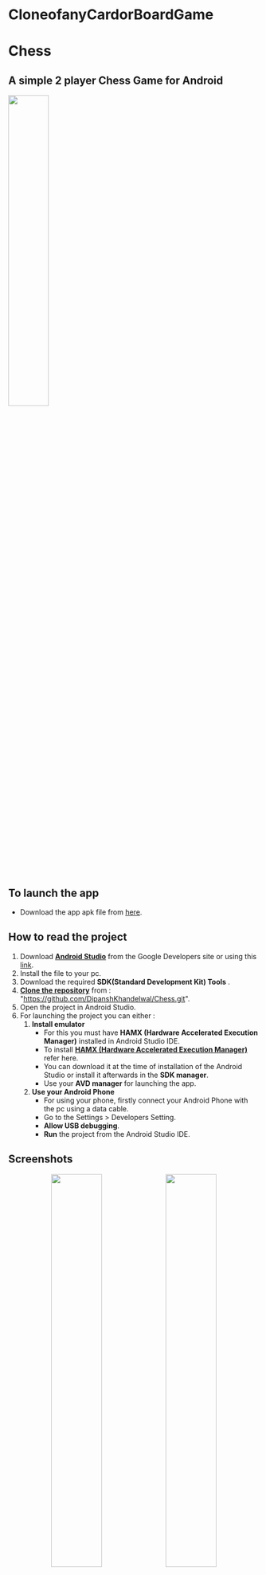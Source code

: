 # CloneofanyCardorBoardGame

# Chess
## A simple 2 player Chess Game for Android

<p><img src="./screenshots/Screenshot2.png" width="40%"></p>

## To launch the app
* Download the app apk file from [here](https://github.com/DipanshKhandelwal/Chess/blob/master/apk/Chess.apk).



## How to read the project
1. Download **[Android Studio](https://developer.android.com/studio/index.html)** from the Google Developers site or using this [link](https://developer.android.com/studio/index.html).
2. Install the file to your pc.
3. Download the required **SDK(Standard Development Kit) Tools** .
4. **[Clone the repository](https://github.com/DipanshKhandelwal/Chess.git)** from : "https://github.com/DipanshKhandelwal/Chess.git".
5. Open the project in Android Studio.
6. For launching the project you can either :
	1. **Install emulator**
		* For this you must have **HAMX (Hardware Accelerated Execution Manager)** installed in Android Studio IDE.
		* To install **[HAMX (Hardware Accelerated Execution Manager)](https://stackoverflow.com/questions/29136173/emulator-error-x86-emulation-currently-requires-hardware-acceleration)** refer here.
		* You can download it at the time of installation of the Android Studio or install it afterwards in the **SDK manager**.
		* Use your **AVD manager** for launching the app.
	2. **Use your Android Phone**
		* For using your phone, firstly connect your Android Phone with the pc using a data cable.
		* Go to the Settings > Developers Setting.
		* **Allow USB debugging**.
		* **Run** the project from the Android Studio IDE.

## Screenshots

<p align="center"><img src="./screenshots/Screenshot1.png" width="45%"> <img src="./screenshots/Screenshot3.png" width="45%"> </p>
<p align="center"><img src="./screenshots/Screenshot4.png" width="45%"> <img src="./screenshots/Screenshot5.png" width="45%"> </p>
<p align="center"><img src="./screenshots/Screenshot6.png" width="45%"> <img src="./screenshots/Screenshot7.png" width="45%"> </p>
